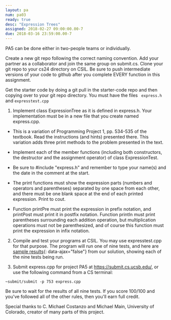 ```yaml
---
layout: pa
num: pa03
ready: true
desc: "Expression Trees"
assigned: 2018-02-27 09:00:00.00-7
due: 2018-03-16 23:59:00.00-7
---
```


PA5 can be done either in two-people teams or individually.

Create a new git repo following the correct naming convention. Add your partner as a collaborator and join the same group on submit.cs. Clone your git repo to your cs24 directory on CSIL. Be sure to push intermediate versions of your code to github after you complete EVERY function in this assignment.

Get the starter code by doing a git pull in the starter-code repo and then copying over to your git repo directory. You must have the files <code> express.h </code> and <code>expresstest.cpp</code>



1. Implement class ExpressionTree as it is defined in express.h. Your implementation must be in a new file that you create named express.cpp.

* This is a variation of Programming Project 1, pp. 534-535 of the textbook. Read the instructions (and hints) presented there. This variation adds three print methods to the problem presented in the text.

* Implement each of the member functions (including both constructors, the destructor and the assignment operator) of class ExpressionTest.

* Be sure to #include "express.h" and remember to type your name(s) and the date in the comment at the start.

* The print functions must show the expression parts (numbers and operators and parentheses) separated by one space from each other, and there must be one blank space at the end of each printed expression. Print to cout.

* Function printPre must print the expression in prefix notation, and printPost must print it in postfix notation. Function printIn must print parentheses surrounding each addition operation, but multiplication operations must not be parenthesized, and of course this function must print the expression in infix notation.

2. Compile and test your programs at CSIL. You may use expresstest.cpp for that purpose. The program will run one of nine tests, and here are [sample results](sample.md){: data-ajax="false"} from our solution, showing each of the nine tests being run.

3. Submit express.cpp for project PA5 at https://submit.cs.ucsb.edu/, or use the following command from a CS terminal:

```
~submit/submit -p 753 express.cpp
```

Be sure to wait for the results of all nine tests. If you score 100/100 and you've followed all of the other rules, then you'll earn full credit.


Special thanks to C. Michael Costanzo and Michael Main, University of Colorado, creator of many parts of this project.
